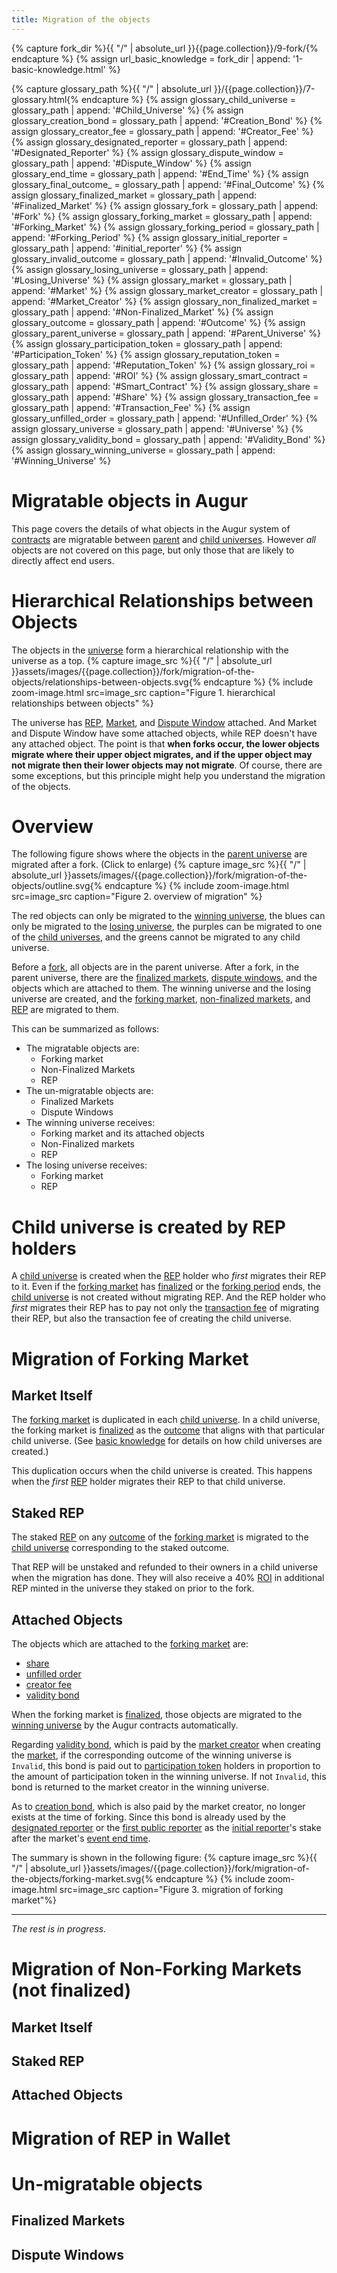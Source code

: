 ```yaml
---
title: Migration of the objects
---
```


{% capture fork_dir %}{{ "/" | absolute_url }}{{page.collection}}/9-fork/{% endcapture %}
{% assign url_basic_knowledge = fork_dir | append: '1-basic-knowledge.html' %}

{% capture glossary_path %}{{ "/" | absolute_url }}/{{page.collection}}/7-glossary.html{% endcapture %}
{% assign glossary_child_universe = glossary_path | append: '#Child_Universe' %}
{% assign glossary_creation_bond = glossary_path | append: '#Creation_Bond' %}
{% assign glossary_creator_fee = glossary_path | append: '#Creator_Fee' %}
{% assign glossary_designated_reporter = glossary_path | append: '#Designated_Reporter' %}
{% assign glossary_dispute_window = glossary_path | append: '#Dispute_Window' %}
{% assign glossary_end_time = glossary_path | append: '#End_Time' %}
{% assign glossary_final_outcome_ = glossary_path | append: '#Final_Outcome' %}
{% assign glossary_finalized_market = glossary_path | append: '#Finalized_Market' %}
{% assign glossary_fork = glossary_path | append: '#Fork' %}
{% assign glossary_forking_market = glossary_path | append: '#Forking_Market' %}
{% assign glossary_forking_period = glossary_path | append: '#Forking_Period' %}
{% assign glossary_initial_reporter = glossary_path | append: '#initial_reporter' %}
{% assign glossary_invalid_outcome = glossary_path | append: '#Invalid_Outcome' %}
{% assign glossary_losing_universe = glossary_path | append: '#Losing_Universe' %}
{% assign glossary_market = glossary_path | append: '#Market' %}
{% assign glossary_market_creator = glossary_path | append: '#Market_Creator' %}
{% assign glossary_non_finalized_market = glossary_path | append: '#Non-Finalized_Market' %}
{% assign glossary_outcome = glossary_path | append: '#Outcome' %}
{% assign glossary_parent_universe = glossary_path | append: '#Parent_Universe' %}
{% assign glossary_participation_token = glossary_path | append: '#Participation_Token' %}
{% assign glossary_reputation_token = glossary_path | append: '#Reputation_Token' %}
{% assign glossary_roi = glossary_path | append: '#ROI' %}
{% assign glossary_smart_contract = glossary_path | append: '#Smart_Contract' %}
{% assign glossary_share = glossary_path | append: '#Share' %}
{% assign glossary_transaction_fee = glossary_path | append: '#Transaction_Fee' %}
{% assign glossary_unfilled_order = glossary_path | append: '#Unfilled_Order' %}
{% assign glossary_universe = glossary_path | append: '#Universe' %}
{% assign glossary_validity_bond = glossary_path | append: '#Validity_Bond' %}
{% assign glossary_winning_universe = glossary_path | append: '#Winning_Universe' %}

# Migratable objects in Augur
This page covers the details of what objects in the Augur system of [contracts]({{glossary_smart_contract}}) are migratable between [parent]({{glossary_parent_universe}}) and [child universes]({{glossary_child_universe}}). However *all* objects are not covered on this page, but only those that are likely to directly affect end users.

# Hierarchical Relationships between Objects
The objects in the [universe]({{glossary_universe}}) form a hierarchical relationship with the universe as a top.
{% capture image_src %}{{ "/" | absolute_url }}assets/images/{{page.collection}}/fork/migration-of-the-objects/relationships-between-objects.svg{% endcapture %}
{% include zoom-image.html src=image_src caption="Figure 1. hierarchical relationships between objects" %}

The universe has [REP]({{glossary_reputation_token}}), [Market]({{glossary_market}}), and [Dispute Window]({{glossary_dispute_window}}) attached. And Market and Dispute Window have some attached objects, while REP doesn't have any attached object. The point is that **when forks occur, the lower objects migrate where their upper object migrates, and if the upper object may not migrate then their lower objects may not migrate**. Of course, there are some exceptions, but this principle might help you understand the migration of the objects.

# Overview
The following figure shows where the objects in the [parent universe]({{glossary_parent_universe}}) are migrated after a fork. (Click to enlarge)
{% capture image_src %}{{ "/" | absolute_url }}assets/images/{{page.collection}}/fork/migration-of-the-objects/outline.svg{% endcapture %}
{% include zoom-image.html src=image_src caption="Figure 2. overview of migration" %}

The red objects can only be migrated to the [winning universe]({{glossary_winning_universe}}), the blues can only be migrated to the [losing universe]({{glossary_losing_universe}}), the purples can be migrated to one of the [child universes]({{glossary_child_universe}}), and the greens cannot be migrated to any child universe.

Before a [fork]({{glossary_fork}}), all objects are in the parent universe. After a fork, in the parent universe, there are the [finalized markets]({{glossary_finalized_market}}), [dispute windows]({{glossary_dispute_window}}), and the objects which are attached to them. The winning universe and the losing universe are created, and the [forking market]({{glossary_forking_market}}), [non-finalized markets]({{glossary_non_finalized_market}}), and [REP]({{glossary_reputation_token}}) are migrated to them.

This can be summarized as follows:

  - The migratable objects are:
    - Forking market
    - Non-Finalized Markets
    - REP
  - The un-migratable objects are:
    - Finalized Markets
    - Dispute Windows
  - The winning universe receives:
    - Forking market and its attached objects
    - Non-Finalized markets
    - REP
  - The losing universe receives:
    - Forking market
    - REP

# Child universe is created by REP holders
A [child universe]({{glossary_child_universe}}) is created when the [REP]({{glossary_reputation_token}}) holder who *first* migrates their REP to it. Even if the [forking market]({{glossary_forking_market}}) has [finalized]({{glossary_finalized_market}}) or the [forking period]({{glossary_forking_period}}) ends, the [child universe]({{glossary_child_universe}}) is not created without migrating REP. And the REP holder who *first* migrates their REP has to pay not only the [transaction fee]({{glossary_transaction_fee}}) of migrating their REP, but also the transaction fee of creating the child universe.

# Migration of Forking Market
## Market Itself
The [forking market]({{glossary_forking_market}}) is duplicated in each [child universe]({{glossary_child_universe}}). In a child universe, the forking market is [finalized]({{glossary_finalized_market}}) as the [outcome]({{glossary_outcome}}) that aligns with that particular child universe. (See [basic knowledge]({{url_basic_knowledge}}#what-happens-when-a-fork-starts) for details on how child universes are created.)

This duplication occurs when the child universe is created.  This happens when the *first* [REP]({{glossary_reputation_token}}) holder migrates their REP to that child universe.

## Staked REP
The staked [REP]({{glossary_reputation_token}}) on any [outcome]({{glossary_outcome}}) of the [forking market]({{glossary_forking_market}}) is migrated to the [child universe]({{glossary_child_universe}}) corresponding to the staked outcome.

That REP will be unstaked and refunded to their owners in a child universe when the migration has done. They will also receive a 40% [ROI]({{glossary_roi}}) in additional REP minted in the universe they staked on prior to the fork.

## Attached Objects
The objects which are attached to the [forking market]({{glossary_forking_market}}) are:
 - [share]({{glossary_share}})
 - [unfilled order]({{glossary_unfilled_order}})
 - [creator fee]({{glossary_creator_fee}})
 - [validity bond]({{glossary_validity_bond}})

When the forking market is [finalized]({{glossary_finalized_market}}), those objects are migrated to the [winning universe]({{glossary_winning_universe}}) by the Augur contracts automatically.

Regarding [validity bond]({{glossary_validity_bond}}), which is paid by the [market creator]({{glossary_market_creator}}) when creating the [market]({{glossary_market}}), if the corresponding outcome of the winning universe is `Invalid`, this bond is paid out to [participation token]({{glossary_participation_token}}) holders in proportion to the amount of participation token in the winning universe. If not `Invalid`, this bond is returned to the market creator in the winning universe.

As to [creation bond]({{glossary_creation_bond}}), which is also paid by the market creator, no longer exists at the time of forking. Since this bond is already used by the [designated reporter]({{glossary_designated_reporter}}) or the [first public reporter]({{glossary_first_public_reporter}}) as the [initial reporter]({{glossary_initial_reporter}})'s stake after the market's [event end time]({{glossary_end_time}}).

The summary is shown in the following figure:
{% capture image_src %}{{ "/" | absolute_url }}assets/images/{{page.collection}}/fork/migration-of-the-objects/forking-market.svg{% endcapture %}
{% include zoom-image.html src=image_src caption="Figure 3. migration of forking market"%}

---

*The rest is in progress.*
# Migration of Non-Forking Markets (not finalized)
## Market Itself
## Staked REP
## Attached Objects

# Migration of REP in Wallet

# Un-migratable objects
## Finalized Markets
## Dispute Windows
